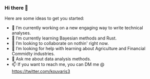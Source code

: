 ### Hi there 👋

Here are some ideas to get you started:

- 🔭 I’m currently working on a new engaging way to write technical analyses.
- 🌱 I’m currently learning Bayesian methods and Rust.
- 👯 I’m looking to collaborate on nothin' right now.
- 🤔 I’m looking for help with learning about Agriculture and Financial Commidty industries.
- 💬 Ask me about data analysis methods.
- 📫 If you want to reach me, you can DM me @ https://twitter.com/kouvaris3
